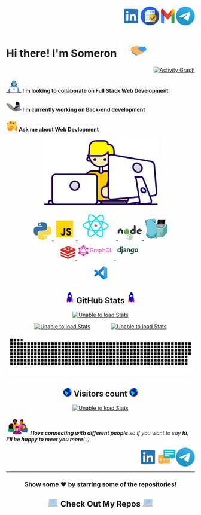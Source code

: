 <!--
    Title: Welcome Page of Somerongit
    Author: Someron Bakuli 
-->


<p align="right">
<a href="https://linkedin.com/in/someronbakuli/" target="blank"><img align="center" src="https://raw.githubusercontent.com/somerongit/somerongit/main/img/LINKEDIN.gif" alt="LinkesIn Profile" height="50" width="50" /></a><a href="https://www.dropbox.com/s/s1xis64qxqn42ok/Someron_Bakuli.pdf?dl=0" target="blank"><img align="center" src="https://raw.githubusercontent.com/somerongit/somerongit/main/img/cv.png" alt="Resume" height="50" width="50" /><a href="mailto:someron.bakuli05@gmail.com" target="blank"><img align="center" src="https://raw.githubusercontent.com/somerongit/somerongit/main/img/1mail.gif" alt="Direct Mail" height="45" width="45" /></a></a><a href="https://t.me/SBakuli" target="blank"><img align="center" src="https://raw.githubusercontent.com/somerongit/somerongit/main/img/telegram.gif" alt="Telegram" height="50" width="50" /></a>
</p>


<p align="left">
<h1>Hi there! I'm Someron <a href="https://gist.github.com/somerongit"><img src="https://raw.githubusercontent.com/somerongit/somerongit/main/img/Handshake.gif" width="100"></a>
</h1>
</p>
<div align="right">

  

  [![Activity Graph](https://activity-graph.herokuapp.com/graph?username=somerongit&bg_color=fffff&color=708090&line=24292e&point=24292e&area=true&hide_border=true) ](https://gist.github.com/somerongit)

    

<!--

<a href="https://gist.github.com/somerongit"><img src="https://readme-typing-svg.herokuapp.com/?lines=Show+some+❤️!"></a>

Counter link: https://bit.ly/3gwSTxi

![trophy](https://github-profile-trophy.vercel.app/?username=somerongit&rank=B,C,AA,S)

-->

</div>


#### <a href="https://gist.github.com/somerongit"><img alt="Unable to load GIF" src="https://raw.githubusercontent.com/somerongit/somerongit/main/img/1Developer.gif" width="40px"></a>  I’m looking to collaborate on Full Stack Web Development
#### <a href="https://gist.github.com/somerongit"><img alt="Unable to load GIF" src="https://raw.githubusercontent.com/somerongit/somerongit/main/img/1cat.gif" width="40px"></a> I’m currently working on Back-end development
#### <a href="https://gist.github.com/somerongit"><img alt="Unable to load GIF" src="https://raw.githubusercontent.com/somerongit/somerongit/main/img/1QuestionFace.gif" width="30vw" /></a> Ask me about Web Devlopment

<div align="center">
  

<div align="center">
  
  <p align="center">
  <a href="https://gist.github.com/somerongit"><img alt="Unable to load GIF" src="https://raw.githubusercontent.com/somerongit/somerongit/main/img/Designer.gif"></a>
</p>


[ <img height="50" title="Python"       alt="Python.gif"    src="https://raw.githubusercontent.com/somerongit/somerongit/main/img/py.gif"              /> ](https://www.python.org/)[ <img height="60" title="JavaScript"    alt="JavaScript.gif" src="https://raw.githubusercontent.com/somerongit/somerongit/main/img/js.svg"          /> ](https://www.javascript.com/)[ <img height="75" title="React" alt="React.gif" src="https://raw.githubusercontent.com/somerongit/somerongit/main/img/React.gif"            /> ](https://reactjs.org/)[ <img height="40" title="NodeJs"       alt="NodeJs.gif"       src="https://raw.githubusercontent.com/somerongit/somerongit/main/img/nodejs.png"    /> ](https://nodejs.dev/)[ <img height="65" title="Golang" alt="Golang.gif" src="https://raw.githubusercontent.com/somerongit/somerongit/main/img/go.gif"            /> ](https://go.dev/)  
[ <img height="40" title="Redis" alt="Redis.gif" src="https://raw.githubusercontent.com/somerongit/somerongit/main/img/redis.png"            /> ](https://redis.io/)
[ <img height="50" title="GraphQl"    alt="GraphQl.gif"    src="https://raw.githubusercontent.com/somerongit/somerongit/main/img/garphql.png"/> ](https://www.graphql.org/)[ <img height="50" title="Django"    alt="Django.gif"    src="https://raw.githubusercontent.com/somerongit/somerongit/main/img/django.gif"/> ](https://www.djangoproject.com/)
<!-- [<img width="40px" title="Python"       alt="Python.gif"    src="https://raw.githubusercontent.com/somerongit/somerongit/main/img/py.gif" />](https://www.python.org/) -->
[<img width="35px" title="VS Code"       alt="VS_Code.gif"     src="https://raw.githubusercontent.com/somerongit/somerongit/main/img/vsCode.png" />](https://code.visualstudio.com/)
    
## <a href="https://gist.github.com/somerongit"><img alt="Unable to load GIF" src="https://raw.githubusercontent.com/somerongit/somerongit/main/img/Rocket.gif" width="25"></a> GitHub Stats <a href="https://gist.github.com/somerongit"><img alt="Unable to load GIF" src="https://raw.githubusercontent.com/somerongit/somerongit/main/img/Rocket.gif" width="25"></a>

<p align="center">
  <a href="https://gist.github.com/somerongit"><img alt="Unable to load Stats" src="https://github-readme-streak-stats.herokuapp.com/?user=somerongit"></a>
</p>
</div>
    

    
<p >
<a href="https://gist.github.com/somerongit"><img alt="Unable to load Stats" src="https://github-readme-stats.vercel.app/api/top-langs/?username=somerongit&hide=jupyter%20notebook,html,css,scss&layout=compact&langs_count=5&border_color=fff" ></a>&nbsp; &nbsp; &nbsp; &nbsp; &nbsp; &nbsp; &nbsp; 
<a href="https://gist.github.com/somerongit"><img alt="Unable to load Stats" src="https://github-readme-stats.vercel.app/api?username=somerongit&count_private=true&show_icons=true&border_color=fff" width="46%"></a>
</p>
</div>

<div align="center">
<a href="https://gist.github.com/somerongit"><img  alt="Unable to load Game"  src="https://raw.githubusercontent.com/somerongit/somerongit/main/img/github-contribution-somerongit-grid-snake.svg" /></a>
</div>



<!--
<div align="center">
  
## <a href="https://gist.github.com/somerongit"><img alt="Unable to load Stats" src="https://raw.githubusercontent.com/somerongit/somerongit/main/img/Medal.gif" width="28"></a> GitHub Contribution <a href="https://gist.github.com/somerongit"><img alt="Unable to load Stats" src="https://raw.githubusercontent.com/somerongit/somerongit/main/img/Medal.gif" width="28"></a>
</div>
-->
  
<div align="center"> 
 <h2> <a href="https://gist.github.com/somerongit"><img alt="Unable to load Stats" src="https://raw.githubusercontent.com/somerongit/somerongit/main/img/Earth.gif" width="23" /></a> Visitors count <a href="https://gist.github.com/somerongit"><img alt="Unable to load Stats" src="https://raw.githubusercontent.com/somerongit/somerongit/main/img/Earth.gif" width="23" /></a></h2>
  <a href="https://gist.github.com/somerongit"><img alt="Unable to load Stats" src="https://profile-counter.glitch.me/somerongit/count.svg" /></a>
</div>




<a href="https://gist.github.com/somerongit"><img src="https://raw.githubusercontent.com/somerongit/somerongit/main/img/people.gif" width="60"></a> <em><b>I love connecting with different people</b> so if you want to say <b>hi, I'll be happy to meet you more!</b> :)</em>

<p align="right">
<a href="https://linkedin.com/in/someronbakuli/" target="blank"><img align="center" src="https://raw.githubusercontent.com/somerongit/somerongit/main/img/LINKEDIN.gif" alt="LinkesIn Profile" height="50" width="50" /></a><a href="mailto:someron.bakuli05@gmail.com" target="blank"><img align="center" src="https://raw.githubusercontent.com/somerongit/somerongit/main/img/maill.gif" alt="Direct Mail" height="50" width="50" /></a><a href="https://t.me/SBakuli" target="blank"><img align="center" src="https://raw.githubusercontent.com/somerongit/somerongit/main/img/telegram.gif" alt="Telegram" height="50" width="50" /></a>
</p>
  
  <hr>
  
  <div align="center">
  
### Show some ❤️ by starring some of the repositories!
  </div>
<h2  align="center"><a href="https://gist.github.com/somerongit"><img src = "https://raw.githubusercontent.com/somerongit/somerongit/main/img/1laptop.gif" width = 30px></a> Check Out My Repos <a href="https://gist.github.com/somerongit"><img src = "https://raw.githubusercontent.com/somerongit/somerongit/main/img/1laptop.gif" width = 30px></a> </h2>

  
<!--
    Title: Welcome Page of Somerongit
    Author: Someron Bakuli 
-->
